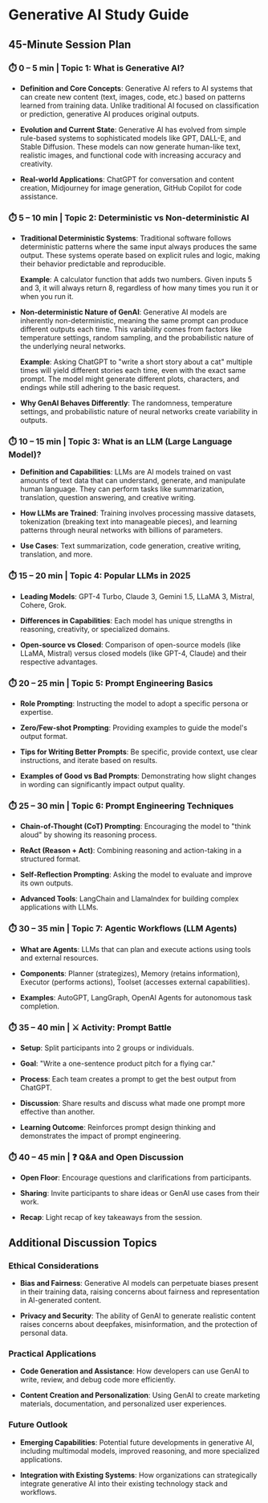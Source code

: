 # Generative AI Study Guide

## 45-Minute Session Plan

### ⏱️ 0 – 5 min | Topic 1: What is Generative AI?

- **Definition and Core Concepts**: Generative AI refers to AI systems that can create new content (text, images, code, etc.) based on patterns learned from training data. Unlike traditional AI focused on classification or prediction, generative AI produces original outputs.

- **Evolution and Current State**: Generative AI has evolved from simple rule-based systems to sophisticated models like GPT, DALL-E, and Stable Diffusion. These models can now generate human-like text, realistic images, and functional code with increasing accuracy and creativity.

- **Real-world Applications**: ChatGPT for conversation and content creation, Midjourney for image generation, GitHub Copilot for code assistance.

### ⏱️ 5 – 10 min | Topic 2: Deterministic vs Non-deterministic AI

- **Traditional Deterministic Systems**: Traditional software follows deterministic patterns where the same input always produces the same output. These systems operate based on explicit rules and logic, making their behavior predictable and reproducible.

  **Example**: A calculator function that adds two numbers. Given inputs 5 and 3, it will always return 8, regardless of how many times you run it or when you run it.

- **Non-deterministic Nature of GenAI**: Generative AI models are inherently non-deterministic, meaning the same prompt can produce different outputs each time. This variability comes from factors like temperature settings, random sampling, and the probabilistic nature of the underlying neural networks.

  **Example**: Asking ChatGPT to "write a short story about a cat" multiple times will yield different stories each time, even with the exact same prompt. The model might generate different plots, characters, and endings while still adhering to the basic request.

- **Why GenAI Behaves Differently**: The randomness, temperature settings, and probabilistic nature of neural networks create variability in outputs.

### ⏱️ 10 – 15 min | Topic 3: What is an LLM (Large Language Model)?

- **Definition and Capabilities**: LLMs are AI models trained on vast amounts of text data that can understand, generate, and manipulate human language. They can perform tasks like summarization, translation, question answering, and creative writing.

- **How LLMs are Trained**: Training involves processing massive datasets, tokenization (breaking text into manageable pieces), and learning patterns through neural networks with billions of parameters.

- **Use Cases**: Text summarization, code generation, creative writing, translation, and more.

### ⏱️ 15 – 20 min | Topic 4: Popular LLMs in 2025

- **Leading Models**: GPT-4 Turbo, Claude 3, Gemini 1.5, LLaMA 3, Mistral, Cohere, Grok.

- **Differences in Capabilities**: Each model has unique strengths in reasoning, creativity, or specialized domains.

- **Open-source vs Closed**: Comparison of open-source models (like LLaMA, Mistral) versus closed models (like GPT-4, Claude) and their respective advantages.

### ⏱️ 20 – 25 min | Topic 5: Prompt Engineering Basics

- **Role Prompting**: Instructing the model to adopt a specific persona or expertise.

- **Zero/Few-shot Prompting**: Providing examples to guide the model's output format.

- **Tips for Writing Better Prompts**: Be specific, provide context, use clear instructions, and iterate based on results.

- **Examples of Good vs Bad Prompts**: Demonstrating how slight changes in wording can significantly impact output quality.

### ⏱️ 25 – 30 min | Topic 6: Prompt Engineering Techniques

- **Chain-of-Thought (CoT) Prompting**: Encouraging the model to "think aloud" by showing its reasoning process.

- **ReAct (Reason + Act)**: Combining reasoning and action-taking in a structured format.

- **Self-Reflection Prompting**: Asking the model to evaluate and improve its own outputs.

- **Advanced Tools**: LangChain and LlamaIndex for building complex applications with LLMs.

### ⏱️ 30 – 35 min | Topic 7: Agentic Workflows (LLM Agents)

- **What are Agents**: LLMs that can plan and execute actions using tools and external resources.

- **Components**: Planner (strategizes), Memory (retains information), Executor (performs actions), Toolset (accesses external capabilities).

- **Examples**: AutoGPT, LangGraph, OpenAI Agents for autonomous task completion.

### ⏱️ 35 – 40 min | ⚔️ Activity: Prompt Battle

- **Setup**: Split participants into 2 groups or individuals.

- **Goal**: "Write a one-sentence product pitch for a flying car."

- **Process**: Each team creates a prompt to get the best output from ChatGPT.

- **Discussion**: Share results and discuss what made one prompt more effective than another.

- **Learning Outcome**: Reinforces prompt design thinking and demonstrates the impact of prompt engineering.

### ⏱️ 40 – 45 min | ❓ Q&A and Open Discussion

- **Open Floor**: Encourage questions and clarifications from participants.

- **Sharing**: Invite participants to share ideas or GenAI use cases from their work.

- **Recap**: Light recap of key takeaways from the session.

## Additional Discussion Topics

### Ethical Considerations

- **Bias and Fairness**: Generative AI models can perpetuate biases present in their training data, raising concerns about fairness and representation in AI-generated content.

- **Privacy and Security**: The ability of GenAI to generate realistic content raises concerns about deepfakes, misinformation, and the protection of personal data.

### Practical Applications

- **Code Generation and Assistance**: How developers can use GenAI to write, review, and debug code more efficiently.

- **Content Creation and Personalization**: Using GenAI to create marketing materials, documentation, and personalized user experiences.

### Future Outlook

- **Emerging Capabilities**: Potential future developments in generative AI, including multimodal models, improved reasoning, and more specialized applications.

- **Integration with Existing Systems**: How organizations can strategically integrate generative AI into their existing technology stack and workflows. 